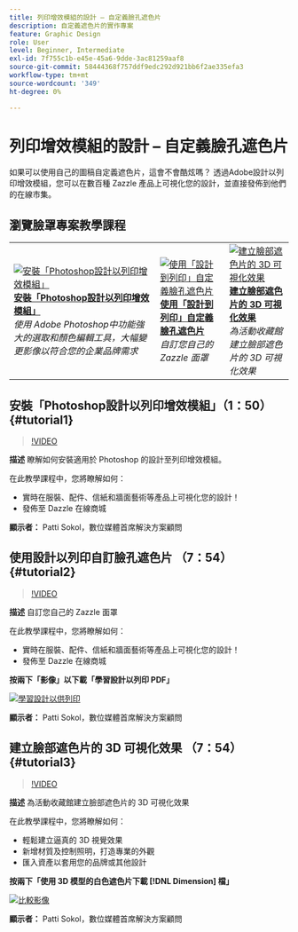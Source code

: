 ```yaml
---
title: 列印增效模組的設計 – 自定義臉孔遮色片
description: 自定義遮色片的實作專案
feature: Graphic Design
role: User
level: Beginner, Intermediate
exl-id: 7f755c1b-e45e-45a6-9dde-3ac81259aaf8
source-git-commit: 58444368f757ddf9edc292d921bb6f2ae335efa3
workflow-type: tm+mt
source-wordcount: '349'
ht-degree: 0%

---
```


# 列印增效模組的設計 – 自定義臉孔遮色片

如果可以使用自己的圖稿自定義遮色片，這會不會酷炫嗎？ 透過Adobe設計以列印增效模組，您可以在數百種 Zazzle 產品上可視化您的設計，並直接發佈到他們的在線市集。

## 瀏覽臉罩專案教學課程

<table style="table-layout:fixed">
<tr>
 <td>
   <a href="handsonproject.md#tutorial1">
      <img alt="安裝「Photoshop設計以列印增效模組」" src="../assets/d2p_install_sokol_thumbnail.jpg" />
   </a>
    <div>
   <a href="handsonproject.md#tutorial1"><strong>安裝「Photoshop設計以列印增效模組」</strong></a>
    </div>
    <em>使用 Adobe Photoshop中功能強大的選取和顏色編輯工具，大幅變更影像以符合您的企業品牌需求</em>
    <br>
  </td>
  <td>
    <a href="handsonproject.md#tutorial2">
        <img alt="使用「設計到列印」自定義臉孔遮色片" src="../assets/d2p_faceMask_sokol_thumbnail.jpg" />
    </a>
    <div>
    <a href="handsonproject.md#tutorial2"><strong>使用「設計到列印」自定義臉孔遮色片</strong></a>
    </div>
    <em>自訂您自己的 Zazzle 面罩</em>
    <br>
  </td>
  <td>
    <a href="handsonproject.md#tutorial3">
      <img alt="建立臉部遮色片的 3D 可視化效果" src="../assets/DN_faceMaskShare_sokol_thumbnail.jpg" />
   </a>
    <div>
   <a href="handsonproject.md#tutorial3"><strong>建立臉部遮色片的 3D 可視化效果</strong></a>
    </div>
    <em>為活動收藏館建立臉部遮色片的 3D 可視化效果</em>
    <br>
  </td>
</tr>
</table>

## 安裝「Photoshop設計以列印增效模組」（1：50） {#tutorial1}

>[!VIDEO](https://video.tv.adobe.com/v/327096?hidetitle=true)

**描述**
瞭解如何安裝適用於 Photoshop 的設計至列印增效模組。

在此教學課程中，您將瞭解如何：
* 實時在服裝、配件、信紙和牆面藝術等產品上可視化您的設計！
* 發佈至 Dazzle 在線商城

**顯示者：**
Patti Sokol，數位媒體首席解決方案顧問

## 使用設計以列印自訂臉孔遮色片 （7：54） {#tutorial2}

>[!VIDEO](https://video.tv.adobe.com/v/327097?hidetitle=true)

**描述**
自訂您自己的 Zazzle 面罩

在此教學課程中，您將瞭解如何：
* 實時在服裝、配件、信紙和牆面藝術等產品上可視化您的設計！
* 發佈至 Dazzle 在線商城

**按兩下「影像」以下載「學習設計以列印 PDF」**

[![學習設計以供列印](../assets/LearnDesigntoPrint_96.png)](../assets/LearnDesigntoPrint.pdf)

**顯示者：**
Patti Sokol，數位媒體首席解決方案顧問

## 建立臉部遮色片的 3D 可視化效果 （7：54） {#tutorial3}

>[!VIDEO](https://video.tv.adobe.com/v/327098?hidetitle=true)

**描述**
為活動收藏館建立臉部遮色片的 3D 可視化效果

在此教學課程中，您將瞭解如何：
* 輕鬆建立逼真的 3D 視覺效果
* 新增材質及控制照明，打造專業的外觀
* 匯入資產以套用您的品牌或其他設計

**按兩下「使用 3D 模型的白色遮色片下載 [!DNL Dimension] 檔」**

[![比較影像](../assets/whitemask_96.png)](https://stock.adobe.com/search/3d-assets?load_type=search&amp;native_visual_search=&amp;similar_content_id=&amp;is_recent_search=&amp;search_type=usertyped&amp;k=face+mask&amp;asset_id=324075591)

**顯示者：**
Patti Sokol，數位媒體首席解決方案顧問
